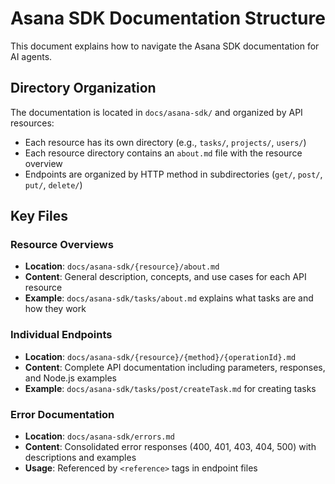 # Asana SDK Documentation Structure

This document explains how to navigate the Asana SDK documentation for AI agents.

## Directory Organization

The documentation is located in `docs/asana-sdk/` and organized by API resources:

- Each resource has its own directory (e.g., `tasks/`, `projects/`, `users/`)
- Each resource directory contains an `about.md` file with the resource overview
- Endpoints are organized by HTTP method in subdirectories (`get/`, `post/`, `put/`, `delete/`)

## Key Files

### Resource Overviews
- **Location**: `docs/asana-sdk/{resource}/about.md`
- **Content**: General description, concepts, and use cases for each API resource
- **Example**: `docs/asana-sdk/tasks/about.md` explains what tasks are and how they work

### Individual Endpoints
- **Location**: `docs/asana-sdk/{resource}/{method}/{operationId}.md`
- **Content**: Complete API documentation including parameters, responses, and Node.js examples
- **Example**: `docs/asana-sdk/tasks/post/createTask.md` for creating tasks

### Error Documentation
- **Location**: `docs/asana-sdk/errors.md`
- **Content**: Consolidated error responses (400, 401, 403, 404, 500) with descriptions and examples
- **Usage**: Referenced by `<reference>` tags in endpoint files

